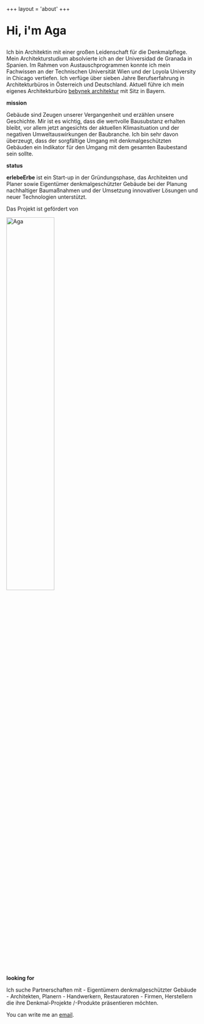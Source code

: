 +++
layout = 'about'
+++

<div class="narrow">

<p style="font-size: 30px; font-weight: bold;">Hi, i'm Aga</p>


Ich bin Architektin mit einer großen Leidenschaft für die Denkmalpflege.
Mein Architekturstudium absolvierte ich an der Universidad de Granada in Spanien. Im Rahmen von Austauschprogrammen konnte ich mein Fachwissen an der Technischen Universität Wien und der Loyola University in Chicago vertiefen.
Ich verfüge über sieben Jahre Berufserfahrung in Architekturbüros in Österreich und Deutschland. Aktuell führe ich mein eigenes Architekturbüro [bebynek architektur](https://bebynek.com) mit Sitz in Bayern.



**mission**

Gebäude sind Zeugen unserer Vergangenheit und erzählen unsere Geschichte. Mir ist es wichtig, dass die wertvolle Bausubstanz erhalten bleibt, vor allem jetzt angesichts der aktuellen Klimasituation und der negativen Umweltauswirkungen der Baubranche. Ich bin sehr davon überzeugt, dass der sorgfältige Umgang mit denkmalgeschützten Gebäuden ein Indikator für den Umgang mit dem gesamten Baubestand sein sollte.


**status**

**erlebeErbe** ist ein Start-up in der Gründungsphase, 
das Architekten und Planer sowie Eigentümer denkmalgeschützter Gebäude bei der Planung nachhaltiger Baumaßnahmen und der Umsetzung innovativer Lösungen und neuer Technologien unterstützt. 

Das Projekt ist gefördert von

 <img src="/images/tha.png" alt="Aga" style="width: 50%; height: auto; display: block;">

<br>

**looking for**

Ich suche Partnerschaften mit - Eigentümern denkmalgeschützter Gebäude - Architekten, Planern - Handwerkern, Restauratoren - Firmen, Herstellern die ihre Denkmal-Projekte /-Produkte präsentieren möchten. 


<p>You can write me an <a href="mailto:info@erlebeerbe.com">email</a>.</p>

<br>
<br>

</div>